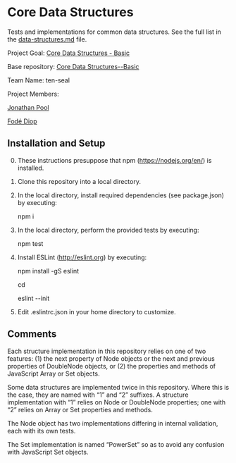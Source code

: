 # Core Data Structures

Tests and implementations for common data structures. See the full list in the [data-structures.md](data-structures.md) file.

Project Goal: [Core Data Structures - Basic](http://jsdev.learnersguild.org/goals/156-Core_Data_Structures-Basic.html)

Base repository: [Core Data Structures--Basic](https://github.com/diop/core-data-structures)

Team Name: ten-seal

Project Members:

[Jonathan Pool](https://github.com/jrpool)

[Fodé Diop](https://github.com/diop)

## Installation and Setup

0. These instructions presuppose that npm (https://nodejs.org/en/) is installed.

1. Clone this repository into a local directory.

2. In the local directory, install required dependencies (see package.json) by executing:

    npm i

3. In the local directory, perform the provided tests by executing:

    npm test

4. Install ESLint (http://eslint.org) by executing:

    npm install -gS eslint

    cd

    eslint --init

5. Edit .eslintrc.json in your home directory to customize.

## Comments

Each structure implementation in this repository relies on one of two features: (1) the next property of Node objects or the next and previous properties of DoubleNode objects, or (2) the properties and methods of JavaScript Array or Set objects.

Some data structures are implemented twice in this repository. Where this is the case, they are named with “1” and “2” suffixes. A structure implementation with “1” relies on Node or DoubleNode properties; one with “2” relies on Array or Set properties and methods.

The Node object has two implementations differing in internal validation, each with its own tests.

The Set implementation is named “PowerSet” so as to avoid any confusion with JavaScript Set objects.
